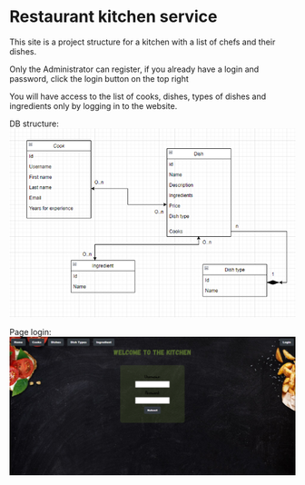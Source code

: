 # Restaurant kitchen service
This site is a project structure for a kitchen with a list of chefs and their dishes.

Only the Administrator can register, if you already have a login and password, 
click the login button on the top right

You will have access to the list of cooks, dishes, 
types of dishes and ingredients only by logging in to the website.

DB structure:
![img.png](img.png)

Page login:
![img_1.png](img_1.png)


